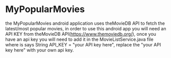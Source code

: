 # MyPopularMovies
the MyPopularMovies android application uses theMovieDB API to fetch the latest/most popular movies,
in order to use this android app you will need an API KEY from theMovieDB API(https://www.themoviedb.org/),
once you have an api key you will need to add it in the MovieListService.java file where is says
String API_KEY = "your API key here", replace the "your API key here" with your own api key.
